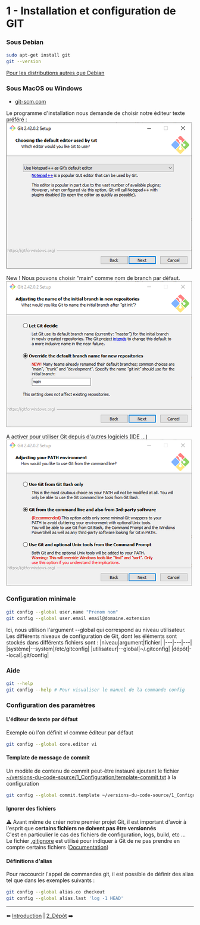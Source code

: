 # 1 - Installation et configuration de GIT

### Sous Debian

```sh
sudo apt-get install git
git --version
```

[Pour les distributions autres que Debian](http://git-scm.com/download/linux)

### Sous MacOS ou Windows
* [git-scm.com](https://git-scm.com)

Le programme d'installation nous demande de choisir notre éditeur texte préféré :
![Git_install_editor.png](https://github.com/nicolas-sanch/versions-du-code-source/blob/main/1_Configuration/Git_install_editor.png)

New ! Nous pouvons choisir "main" comme nom de branch par défaut.
![Git_install_default_branch.png](https://github.com/nicolas-sanch/versions-du-code-source/blob/main/1_Configuration/Git_install_default_branch.png)

A activer pour utiliser Git depuis d'autres logiciels (IDE ...)
![Git_install_3rd-party_software.png](https://github.com/nicolas-sanch/versions-du-code-source/blob/main/1_Configuration/Git_install_3rd-party_software.png)

### Configuration minimale
```sh
git config --global user.name "Prenom nom"
git config --global user.email email@domaine.extension
```

Ici, nous utilison l'argument --global qui correspond au niveau utilisateur.<br/>
Les différents niveaux de configuration de Git, dont les éléments sont stockés dans différents fichiers sont :
|niveau|argument|fichier|
|---|---|---|
|système|--system|/etc/gitconfig|
|utilisateur|--global|~/.gitconfig|
|dépôt|--local|.git/config|

### Aide

```sh
git --help
git config --help # Pour visualiser le manuel de la commande config
```

### Configuration des paramètres

#### L'éditeur de texte par défaut

Exemple où l'on définit _vi_ comme éditeur par défaut
```sh
git config --global core.editor vi
```

#### Template de message de commit

Un modèle de contenu de commit peut-être instauré ajoutant le fichier [~/versions-du-code-source/1_Configuration/template-commit.txt](https://github.com/nicolas-sanch/versions-du-code-source/blob/main/1_Configuration/template-commit.txt) à la configuration

```sh
git config --global commit.template ~/versions-du-code-source/1_Configuration/template-commit.txt
```

#### Ignorer des fichiers
⚠️ Avant même de créer notre premier projet Git, il est important d'avoir à l'esprit que __certains fichiers ne doivent pas être versionnés__<br/>
C'est en particulier le cas des fichiers de configuration, logs, build, etc ... <br/>
Le fichier [.gitignore](https://github.com/nicolas-sanch/versions-du-code-source/blob/main/1_Configuration/.gitignore) est utilisé pour indiquer à Git de ne pas prendre en compte certains fichiers ([Documentation](https://git-scm.com/docs/gitignore))

#### Définitions d'alias

Pour raccourcir l'appel de commandes git, il est possible de définir des alias tel que dans les exemples suivants :
```sh
git config --global alias.co checkout
git config --global alias.last 'log -1 HEAD'
```

---

⬅️ [Introduction](https://github.com/nicolas-sanch/versions-du-code-source/blob/main/README.md) | [2_Dépôt](https://github.com/nicolas-sanch/versions-du-code-source/blob/main/2_Depot/README.md)  ➡️
